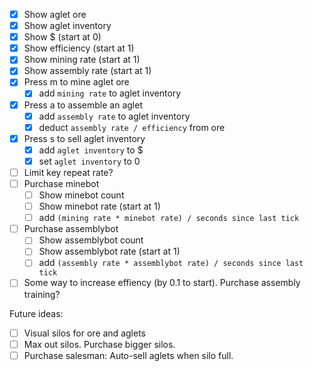 - [X] Show aglet ore
- [X] Show aglet inventory
- [X] Show $ (start at 0)
- [X] Show efficiency (start at 1)
- [X] Show mining rate (start at 1)
- [X] Show assembly rate (start at 1)
- [X] Press m to mine aglet ore
    - [X] add `mining rate` to aglet inventory
- [X] Press a to assemble an aglet
    - [X] add `assembly rate` to aglet inventory
    - [X] deduct `assembly rate / efficiency` from ore
- [X] Press s to sell aglet inventory
    - [X] add `aglet inventory` to $
    - [X] set `aglet inventory` to 0
- [ ] Limit key repeat rate?
- [ ] Purchase minebot
    - [ ] Show minebot count
    - [ ] Show minebot rate (start at 1)
    - [ ] add `(mining rate * minebot rate) / seconds since last tick`
- [ ] Purchase assemblybot
    - [ ] Show assemblybot count
    - [ ] Show assemblybot rate (start at 1)
    - [ ] add `(assembly rate * assemblybot rate) / seconds since last tick`
- [ ] Some way to increase effiency (by 0.1 to start). Purchase assembly training?

Future ideas:
- [ ] Visual silos for ore and aglets
- [ ] Max out silos. Purchase bigger silos.
- [ ] Purchase salesman: Auto-sell aglets when silo full.
